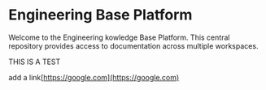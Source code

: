 # Engineering Base Platform

Welcome to the Engineering kowledge Base Platform. This central repository provides access to documentation across multiple workspaces.

THIS IS A TEST


add a link[https://google.com](https://google.com)